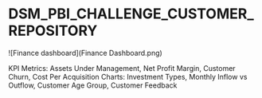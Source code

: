 # DSM_PBI_CHALLENGE_CUSTOMER_REPOSITORY
 
![Finance dashboard](Finance Dashboard.png)
 
KPI Metrics: Assets Under Management, Net Profit Margin, Customer Churn, Cost Per Acquisition
Charts: Investment Types, Monthly Inflow vs Outflow, Customer Age Group, Customer Feedback